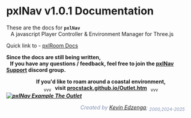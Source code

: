 # pxlNav v1.0.1 Documentation


These are the docs for **`pxlNav`**
<br>&nbsp;&nbsp; A javascript Player Controller & Environment Manager for Three.js

Quick link to - <a href="./pxlRoom%2520RoomEnvironment.html">pxlRoom Docs</a>


**Since the docs are still being written,**
**<br>&nbsp;&nbsp; If you have any questions / feedback, feel free to join the [pxlNav Support](https://discord.gg/UqEY9mpZ9x) discord group.**

<p align='center' style='margin: 0px;'>
 <b>If you'd like to roam around a coastal environment,</b>
 <br/><sub>vvv&nbsp;&nbsp; </sub><b>visit <a href="https://procstack.github.io/Outlet.htm" alt="pxlNav Example The Outlet" target="_blank">procstack.github.io/Outlet.htm</a></b><sub>&nbsp;&nbsp; vvv</sub>
 <h5 style='margin: 0px;'><a href="https://procstack.github.io/Outlet.htm" style="border-width: 0px;" target="_blank"><img src='../assets/pxlNav_The Outlet_2025-3-6_Coastline.webp' alt="pxlNav Example The Outlet" /></a></h5></p>


    
<p align='right' style="color: rgba(113, 131, 171, .88);margin-right: 3vw;">
<i>Created by <a href="https://github.com/ProcStack" alt="ProcStack github profile" target="_blank">Kevin Edzenga</a>; <sub>2000,2024-2025</suv></i>
</p>